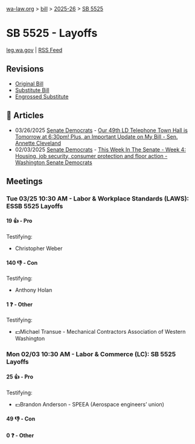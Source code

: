 [wa-law.org](/) > [bill](/bill/) > [2025-26](/bill/2025-26/) > [SB 5525](/bill/2025-26/sb/5525/)

# SB 5525 - Layoffs
[leg.wa.gov](https://app.leg.wa.gov/billsummary?BillNumber=5525&Year=2025&Initiative=false) | [RSS Feed](./rss.xml)

## Revisions
* [Original Bill](1/)
* [Substitute Bill](S/)
* [Engrossed Substitute](S.E/)

## 📰 Articles
* 03/26/2025 [Senate Democrats](/org/senate_democrats/) - [Our 49th LD Telephone Town Hall is Tomorrow at 6:30pm! Plus, an Important Update on My Bill - Sen. Annette Cleveland](https://senatedemocrats.wa.gov/cleveland/2025/03/26/our-49th-ld-telephone-town-hall-is-tomorrow-at-630pm-plus-an-update-on-my-bill-to-improve/#:~:text=Senate%20Bill%205525)
* 02/03/2025 [Senate Democrats](/org/senate_democrats/) - [This Week In The Senate - Week 4: Housing, job security, consumer protection and floor action - Washington Senate Democrats](https://senatedemocrats.wa.gov/blog/2025/02/02/this-week-in-the-senate-week-4-housing-job-security-consumer-protection-and-floor-action/#:~:text=Senate%20Bill%205525)

## Meetings
### Tue 03/25 10:30 AM - Labor & Workplace Standards (LAWS): ESSB 5525 Layoffs
#### 19 👍 - Pro
Testifying:
* Christopher Weber

#### 140 👎 - Con
Testifying:
* Anthony Holan

#### 1 ❓ - Other
Testifying:
* 💵Michael Transue - Mechanical Contractors Association of Western Washington

### Mon 02/03 10:30 AM - Labor & Commerce (LC): SB 5525 Layoffs
#### 25 👍 - Pro
Testifying:
* 💵Brandon Anderson - SPEEA (Aerospace engineers’ union)

#### 49 👎 - Con

#### 0 ❓ - Other

